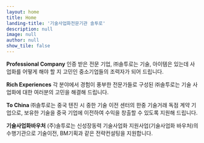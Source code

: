 ```yaml
---
layout: home
title: Home
landing-title: '기술사업화전문기관 솔투로'
description: null
image: null
author: null
show_tile: false
---
```


**Professional Company**
인증 받은 전문 기업, ㈜솔투로는 기술, 아이템은 있는데 
사업화를 어떻게 해야 할 지 고민인 중소기업들의 조력자가 되어 드립니다.

**Rich Experiences**
각 분야에서 경험이 풍부한 전문가들로 구성된 ㈜솔투로는 
기술 사업화에 대한 여러분의 고민을 해결해 드립니다.

**To China**
㈜솔투로는 중국 텐진 시 중한 기술 이전 센터의 한중 기술거래 독점 계약 기업으로, 
보유한 기술을 중국 기업에 이전하여 수익을 창출할 수 있도록 지원해 드립니다.

**기술사업화바우처**
(주)솔투로는 신성장동력 기술사업화 지원사업(기술사업화 바우처)의 수행기관으로 
기술이전, BM기획과 같은 전략컨설팅을 지원합니다.